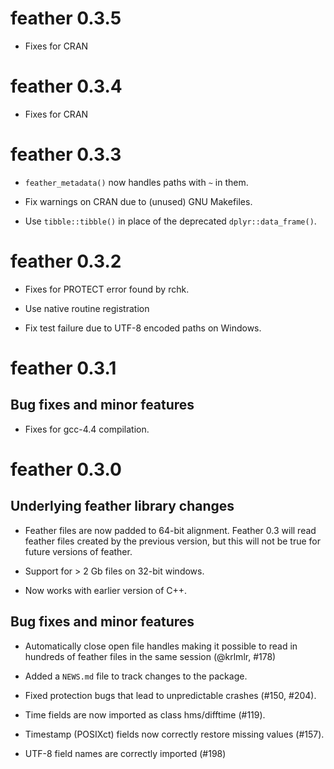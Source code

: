 # feather 0.3.5

* Fixes for CRAN

# feather 0.3.4

* Fixes for CRAN

# feather 0.3.3

* `feather_metadata()` now handles paths with `~` in them.

* Fix warnings on CRAN due to (unused) GNU Makefiles.

* Use `tibble::tibble()` in place of the deprecated `dplyr::data_frame()`.

# feather 0.3.2

* Fixes for PROTECT error found by rchk.

* Use native routine registration

* Fix test failure due to UTF-8 encoded paths on Windows.

# feather 0.3.1

## Bug fixes and minor features

* Fixes for gcc-4.4 compilation.

# feather 0.3.0

## Underlying feather library changes

* Feather files are now padded to 64-bit alignment. Feather 0.3 will
  read feather files created by the previous version, but this will not
  be true for future versions of feather.

* Support for > 2 Gb files on 32-bit windows.

* Now works with earlier version of C++.

## Bug fixes and minor features

* Automatically close open file handles making it possible to read in
  hundreds of feather files in the same session (@krlmlr, #178)

* Added a `NEWS.md` file to track changes to the package.

* Fixed protection bugs that lead to unpredictable crashes (#150, #204).

* Time fields are now imported as class hms/difftime (#119).

* Timestamp (POSIXct) fields now correctly restore missing values (#157).

* UTF-8 field names are correctly imported (#198)

